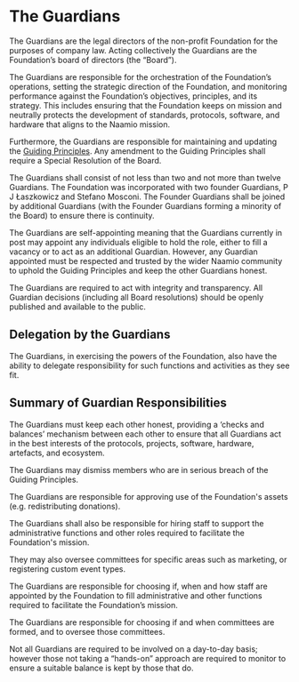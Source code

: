 # The Guardians

The Guardians are the legal directors of the non-profit Foundation for the purposes of company law. Acting collectively the Guardians are the Foundation’s board of directors (the “Board”).

The Guardians are responsible for the orchestration of the Foundation’s operations, setting the strategic direction of the Foundation, and monitoring performance against the Foundation’s objectives, principles, and its strategy. This includes ensuring that the Foundation keeps on mission and neutrally protects the development of standards, protocols, software, and hardware that aligns to the Naamio mission.

Furthermore, the Guardians are responsible for maintaining and updating the [Guiding Principles](./principles.md). Any amendment to the Guiding Principles shall require a Special Resolution of the Board.

The Guardians shall consist of not less than two and not more than twelve Guardians. The Foundation was incorporated with two founder Guardians, P J Łaszkowicz and Stefano Mosconi. The Founder Guardians shall be joined by additional Guardians (with the Founder Guardians forming a minority of the Board) to ensure there is continuity. 

The Guardians are self-appointing meaning that the Guardians currently in post may appoint any individuals eligible to hold the role, either to fill a vacancy or to act as an additional Guardian. However, any Guardian appointed must be respected and trusted by the wider Naamio community to uphold the Guiding Principles and keep the other Guardians honest.

The Guardians are required to act with integrity and transparency. All Guardian decisions (including all Board resolutions) should be openly published and available to the public.

## Delegation by the Guardians

The Guardians, in exercising the powers of the Foundation, also have the ability to delegate responsibility for such functions and activities as they see fit. 

## Summary of Guardian Responsibilities

The Guardians must keep each other honest, providing a ‘checks and balances’ mechanism between each other to ensure that all Guardians act in the best interests of the protocols, projects, software, hardware, artefacts, and ecosystem.

The Guardians may dismiss members who are in serious breach of the Guiding Principles.

The Guardians are responsible for approving use of the Foundation's assets (e.g. redistributing donations).

The Guardians shall also be responsible for hiring staff to support the administrative functions and other roles required to facilitate the Foundation's mission.

They may also oversee committees for specific areas such as marketing, or registering custom event types.

The Guardians are responsible for choosing if, when and how staff are appointed by the Foundation to fill administrative and other functions required to facilitate the Foundation’s mission.

The Guardians are responsible for choosing if and when committees are formed, and to oversee those committees.

Not all Guardians are required to be involved on a day-to-day basis; however those not taking a “hands-on” approach are required to monitor to ensure a suitable balance is kept by those that do.